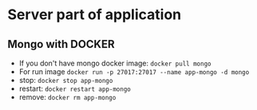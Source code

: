 # Server part of application


## Mongo with DOCKER

* If you don't have mongo docker image: `docker pull mongo`
* For run image `docker run -p 27017:27017 --name app-mongo -d mongo`
* stop: `docker stop app-mongo`
* restart: `docker restart app-mongo`
* remove: `docker rm app-mongo`